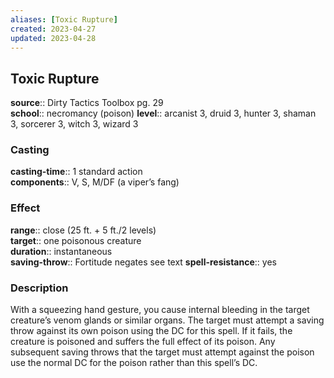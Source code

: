 ```yaml
---
aliases: [Toxic Rupture]
created: 2023-04-27
updated: 2023-04-28
---
```


## Toxic Rupture

**source**:: Dirty Tactics Toolbox pg. 29  
**school**:: necromancy (poison)
**level**:: arcanist 3, druid 3, hunter 3, shaman 3, sorcerer 3, witch 3, wizard 3

### Casting

**casting-time**:: 1 standard action  
**components**:: V, S, M/DF (a viper’s fang)

### Effect

**range**:: close (25 ft. + 5 ft./2 levels)  
**target**:: one poisonous creature  
**duration**:: instantaneous  
**saving-throw**:: Fortitude negates see text
**spell-resistance**:: yes

### Description

With a squeezing hand gesture, you cause internal bleeding in the target creature’s venom glands or similar organs. The target must attempt a saving throw against its own poison using the DC for this spell. If it fails, the creature is poisoned and suffers the full effect of its poison. Any subsequent saving throws that the target must attempt against the poison use the normal DC for the poison rather than this spell’s DC.
